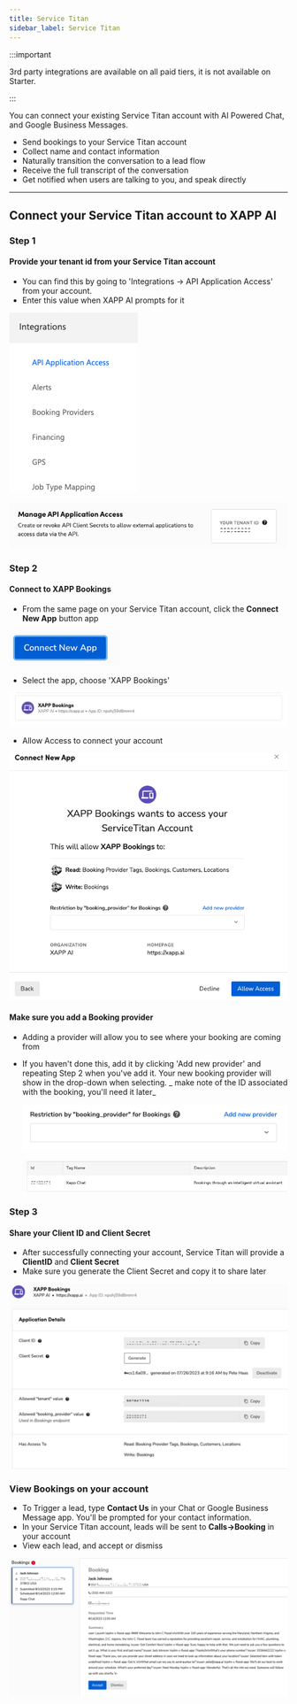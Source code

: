 ```yaml
---
title: Service Titan
sidebar_label: Service Titan
---
```


:::important

3rd party integrations are available on all paid tiers, it is not available on Starter.

:::

You can connect your existing Service Titan account with AI Powered Chat, and Google Business Messages.

- Send bookings to your Service Titan account
- Collect name and contact information
- Naturally transition the conversation to a lead flow
- Receive the full transcript of the conversation
- Get notified when users are talking to you, and speak directly

---

## Connect your Service Titan account to XAPP AI

### Step 1

#### Provide your tenant id from your Service Titan account

- You can find this by going to 'Integrations -> API Application Access' from your account.
- Enter this value when XAPP AI prompts for it

<div style={{width: '80%'}}>

![Connect](../../static/img/integrations/service-titan/api-access.png)

![Connect](../../static/img/integrations/service-titan/get-tenantid.png)

</div>

### Step 2

#### Connect to XAPP Bookings

- From the same page on your Service Titan account, click the **Connect New App** button app

<div style={{width: '60%'}}>

![Connect](../../static/img/integrations/service-titan/connect-new-app.png)

</div>

- Select the app, choose 'XAPP Bookings'

![Connect](../../static/img/integrations/service-titan/xapp-bookings.png)

- Allow Access to connect your account

<div style={{width: '80%'}}>

![Connect](../../static/img/integrations/service-titan/allow-access.png)

</div>

#### Make sure you add a Booking provider

- Adding a provider will allow you to see where your booking are coming from
- If you haven't done this, add it by clicking 'Add new provider' and repeating Step 2 when you've add it. Your new booking provider will show in the drop-down when selecting. _ make note of the ID associated with the booking, you'll need it later_

  ![Connect](../../static/img/integrations/service-titan/booking-selection.png)

  ![Connect](../../static/img/integrations/service-titan/booking-id.png)

### Step 3

#### Share your Client ID and Client Secret

- After successfully connecting your account, Service Titan will provide a **ClientID** and **Client Secret**
- Make sure you generate the Client Secret and copy it to share later

 <div style={{width: '60%'}}>

![Connect](../../static/img/integrations/service-titan/client-and-secret.png)

 </div>

### View Bookings on your account

- To Trigger a lead, type **Contact Us** in your Chat or Google Business Message app. You'll be prompted for your contact information.
- In your Service Titan account, leads will be sent to **Calls->Booking** in your account
- View each lead, and accept or dismiss

![Connect](../../static/img/integrations/service-titan/booking.png)
